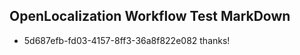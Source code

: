 ## OpenLocalization Workflow Test MarkDown
* 5d687efb-fd03-4157-8ff3-36a8f822e082 
thanks!<!--HONumber=Mar16_HO4-->
